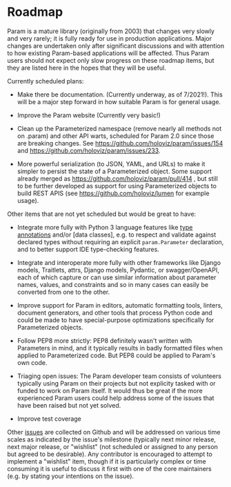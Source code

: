 # Roadmap

Param is a mature library (originally from 2003) that changes very slowly and very rarely; it is fully ready for use in production applications. Major changes are undertaken only after significant discussions and with attention to how existing Param-based applications will be affected. Thus Param users should not expect only slow progress on these roadmap items, but they are listed here in the hopes that they will be useful.

Currently scheduled plans:

- Make there be documentation. (Currently underway, as of 7/2021!). This will be a major step forward in how suitable Param is for general usage.

- Improve the Param website (Currently very basic!)

- Clean up the Parameterized namespace (remove nearly all methods not on .param) and other API warts, scheduled for Param 2.0 since those are breaking changes. See https://github.com/holoviz/param/issues/154 and https://github.com/holoviz/param/issues/233.

- More powerful serialization (to JSON, YAML, and URLs) to make it simpler to persist the state of a Parameterized object. Some support already merged as https://github.com/holoviz/param/pull/414 , but still to be further developed as support for using Parameterized objects to build REST APIS (see https://github.com/holoviz/lumen for example usage).

Other items that are not yet scheduled but would be great to have:

- Integrate more fully with Python 3 language features like [type annotations](https://www.python.org/dev/peps/pep-0526) and/or [data classes], e.g. to respect and validate against declared types without requiring an explicit `param.Parameter` declaration, and to better support IDE type-checking features.

- Integrate and interoperate more fully with other frameworks like Django models, Traitlets, attrs, Django models, Pydantic, or swagger/OpenAPI, each of which capture or can use similar information about parameter names, values, and constraints and so in many cases can easily be converted from one to the other.

- Improve support for Param in editors, automatic formatting tools, linters, document generators, and other tools that process Python code and could be made to have special-purpose optimizations specifically for Parameterized objects.

- Follow PEP8 more strictly: PEP8 definitely wasn't written with Parameters in mind, and it typically results in badly formatted files when applied to Parameterized code. But PEP8 could be applied to Param's own code.

- Triaging open issues: The Param developer team consists of volunteers typically using Param on their projects but not explicity tasked with or funded to work on Param itself. It would thus be great if the more experienced Param users could help address some of the issues that have been raised but not yet solved.

- Improve test coverage

Other [issues](https://github.com/holoviz/param/issues) are collected on Github and will be addressed on various time scales as indicated by the issue's milestone (typically next minor release, next major release, or "wishlist" (not scheduled or assigned to any person but agreed to be desirable). Any contributor is encouraged to attempt to implement a "wishlist" item, though if it is particularly complex or time consuming it is useful to discuss it first with one of the core maintainers (e.g. by stating your intentions on the issue).
